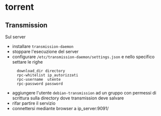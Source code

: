 # torrent

## Transmission
Sul server
- installare `transmission-daemon` 
- stoppare l'esecuzione del server
- configurare `/etc/transmission-daemon/settings.json` e nello specifico 
  settare le righe
  ```
	download_dir directory
	rpc-whitelist ip_autorizzati
	rpc-username  utente 
	rpc-password password
  ```
- aggiungere l'utente `debian-transmission` ad un gruppo con permessi
  di scrittura sulla directory dove transmission deve salvare
- rifar partire il servizio
- connettersi mediante browser a ip_server:9091/
